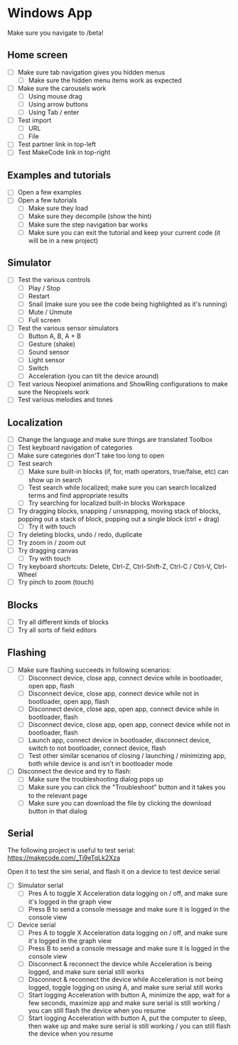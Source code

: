 # Windows App

Make sure you navigate to /beta!

## Home screen

* [ ] Make sure tab navigation gives you hidden menus 
    * [ ] Make sure the hidden menu items work as expected
* [ ] Make sure the carousels work 
    * [ ] Using mouse drag
    * [ ] Using arrow buttons
    * [ ] Using Tab / enter
* [ ] Test import 
    * [ ] URL
    * [ ] File
* [ ] Test partner link in top-left
* [ ] Test MakeCode link in top-right

## Examples and tutorials

* [ ] Open a few examples
* [ ] Open a few tutorials 
    * [ ] Make sure they load
    * [ ] Make sure they decompile (show the hint)
    * [ ] Make sure the step navigation bar works
    * [ ] Make sure you can exit the tutorial and keep your current code (it will be in a new project)

## Simulator

* [ ] Test the various controls 
    * [ ] Play / Stop
    * [ ] Restart
    * [ ] Snail (make sure you see the code being highlighted as it's running)
    * [ ] Mute / Unmute
    * [ ] Full screen
* [ ] Test the various sensor simulators 
    * [ ] Button A, B, A + B
    * [ ] Gesture (shake)
    * [ ] Sound sensor
    * [ ] Light sensor
    * [ ] Switch
    * [ ] Acceleration (you can tilt the device around)
* [ ] Test various Neopixel animations and ShowRing configurations to make sure the Neopixels work
* [ ] Test various melodies and tones

## Localization

* [ ] Change the language and make sure things are translated
Toolbox
* [ ] Test keyboard navigation of categories
* [ ] Make sure categories don'T take too long to open
* [ ] Test search 
    * [ ] Make sure built-in blocks (if, for, math operators, true/false, etc) can show up in search
    * [ ] Test search while localized; make sure you can search localized terms and find appropriate results
    * [ ] Try searching for localized built-in blocks
Workspace
* [ ] Try dragging blocks, snapping / unsnapping, moving stack of blocks, popping out a stack of block, popping out a single block (ctrl + drag) 
    * [ ] Try it with touch
* [ ] Try deleting blocks, undo / redo, duplicate
* [ ] Try zoom in / zoom out
* [ ] Try dragging canvas 
    * [ ] Try with touch
* [ ] Try keyboard shortcuts: Delete, Ctrl-Z, Ctrl-Shift-Z, Ctrl-C / Ctrl-V, Ctrl-Wheel
* [ ] Try pinch to zoom (touch)

## Blocks

* [ ] Try all different kinds of blocks
* [ ] Try all sorts of field editors

## Flashing

* [ ] Make sure flashing succeeds in following scenarios: 
    * [ ] Disconnect device, close app, connect device while in bootloader, open app, flash
    * [ ] Disconnect device, close app, connect device while not in bootloader, open app, flash
    * [ ] Disconnect device, close app, open app, connect device while in bootloader, flash
    * [ ] Disconnect device, close app, open app, connect device while not in bootloader, flash
    * [ ] Launch app, connect device in bootloader, disconnect device, switch to not bootloader, connect device, flash
    * [ ] Test other similar scenarios of closing / launching / minimizing app, both while device is and isn't in bootloader mode
* [ ] Disconnect the device and try to flash: 
    * [ ] Make sure the troubleshooting dialog pops up
    * [ ] Make sure you can click the "Troubleshoot" button and it takes you to the relevant page
    * [ ] Make sure you can download the file by clicking the download button in that dialog

## Serial

The following project is useful to test serial: https://makecode.com/_Tj9eTqLk2Xza

Open it to test the sim serial, and flash it on a device to test device serial

* [ ] Simulator serial 
    * [ ] Pres A to toggle X Acceleration data logging on / off, and make sure it's logged in the graph view
    * [ ] Press B to send a console message and make sure it is logged in the console view
* [ ] Device serial 
    * [ ] Pres A to toggle X Acceleration data logging on / off, and make sure it's logged in the graph view
    * [ ] Press B to send a console message and make sure it is logged in the console view
    * [ ] Disconnect & reconnect the device while Acceleration is being logged, and make sure serial still works
    * [ ] Disconnect & reconnect the device while Acceleration is not being logged, toggle logging on using A, and make sure serial still works
    * [ ] Start logging Acceleration with button A, minimize the app, wait for a few seconds, maximize app and make sure serial is still working / you can still flash the device when you resume
    * [ ] Start logging Acceleration with button A, put the computer to sleep, then wake up and make sure serial is still working / you can still flash the device when you resume
